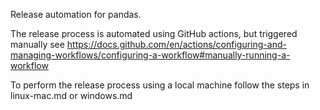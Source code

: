 Release automation for pandas.

The release process is automated using GitHub actions, but triggered manually see https://docs.github.com/en/actions/configuring-and-managing-workflows/configuring-a-workflow#manually-running-a-workflow

To perform the release process using a local machine follow the steps in linux-mac.md or windows.md